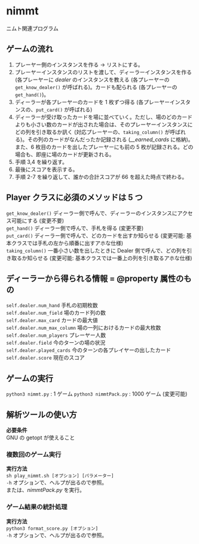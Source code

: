 # nimmt
ニムト関連プログラム

## ゲームの流れ
1) プレーヤー側のインスタンスを作る → リストにする。
2) プレーヤーインスタンスのリストを渡して、ディーラーインスタンスを作る (各プレーヤーに *dealer* のインスタンスを教える (各プレーヤーの `get_know_dealer()` が呼ばれる)。カードも配られる (各プレーヤーの `get_hand()`)。
3) ディーラーが各プレーヤーのカードを 1 枚ずつ得る (各プレーヤーインスタンスの、`put_card()` が呼ばれる)
4) ディーラーが受け取ったカードを場に並べていく。ただし、場のどのカードよりも小さい数のカードが出された場合は、そのプレーヤーインスタンスにどの列を引き取るか訊く (対応プレーヤーの、`taking_column()` が呼ばれる)。その列のカードがなんだったか記録される (*__earned_cards* に格納)。また、6 枚目のカードを出したプレーヤーにも前の 5 枚が記録される。どの場合も、即座に場のカードが更新される。
5) 手順 3,4 を繰り返す。
7) 最後にスコアを表示する。
8) 手順 2-7 を繰り返して、誰かの合計スコアが 66 を超えた時点で終わる。

## Player クラスに必須のメソッドは 5 つ
`get_know_dealer()` ディーラー側で呼んで、ディーラーのインスタンスにアクセス可能にする (変更不要)  
`get_hand()` ディーラー側で呼んで、手札を得る (変更不要)  
`put_card()` ディーラー側で呼んで、どのカードを出すか知らせる (変更可能: 基本クラスでは手札の左から順番に出すアホな仕様)  
`taking_column()` 一番小さい数を出したときに Dealer 側で呼んで、どの列を引き取るか知らせる (変更可能: 基本クラスでは一番上の列を引き取るアホな仕様)  

## ディーラーから得られる情報 = @property 属性のもの
`self.dealer.num_hand` 手札の初期枚数  
`self.dealer.num_field` 場のカード列の数  
`self.dealer.max_card` カードの最大値  
`self.dealer.num_max_column` 場の一列におけるカードの最大枚数  
`self.dealer.num_players` プレーヤー人数  
`self.dealer.field` 今のターンの場の状況  
`self.dealer.played_cards` 今のターンの各プレイヤーの出したカード  
`self.dealer.score` 現在のスコア  

## ゲームの実行
`python3 nimmt.py` : 1 ゲーム
`python3 nimmtPack.py` : 1000 ゲーム (変更可能)

## 解析ツールの使い方
**必要条件**  
GNU の getopt が使えること  
### 複数回のゲーム実行
**実行方法**  
`sh play_nimmt.sh [オプション] [パラメーター]`  
`-h` オプションで、ヘルプが出るので参照。  
または、_nimmtPack.py_ を実行。
### ゲーム結果の統計処理
**実行方法**  
`python3 format_score.py [オプション]`  
`-h` オプションで、ヘルプが出るので参照。
